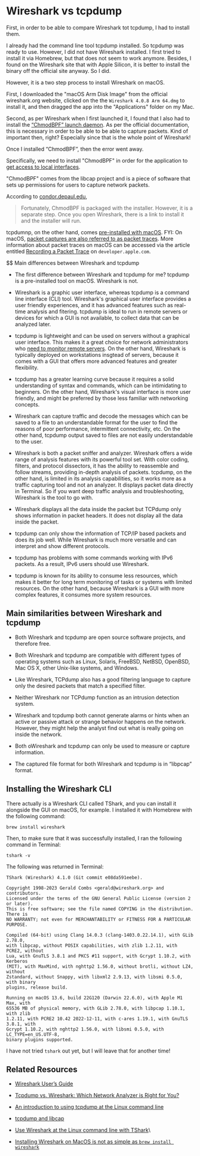 # Wireshark vs tcpdump

First, in order to be able to compare Wireshark tot tcpdump, I had to install them.

I already had the command line tool tcpdump installed. So tcpdump was ready to use. However, I did not have Wireshark installed. I first tried to install it via Homebrew, but that does not seem to work anymore. Besides, I found on the Wireshark site that with Apple Silicon, it is better to install the binary off the official site anyway. So I did.

However, it is a two step process to install Wireshark on macOS.

First, I downloaded the "macOS Arm Disk Image" from the official wireshark.org website, clicked on the the `Wireshark 4.0.8 Arm 64.dmg` to install it, and then dragged the app into the "Applications" folder on my Mac.

Second, as per Wireshark when I first launched it, I found that I also had to install the [“ChmodBPF” launch daemon](https://www.wireshark.org/docs/wsug_html_chunked/ChBuildInstallOSXInstall.html). As per the official documentation, this is necessary in order to be able to be able to capture packets. Kind of important then, right? Especially since that is the whole point of Wireshark!

Once I installed “ChmodBPF”, then the error went away.

Specifically, we need to install "ChmodBPF" in order for the application to [get access to local interfaces](https://condor.depaul.edu/~elliott/435/hw/wireshark/WireSharkTips.html). 

"ChmodBPF" comes from the libcap project and is a piece of software that sets up permissions for users to capture network packets.

According to [condor.depaul.edu](https://condor.depaul.edu/~elliott/435/hw/wireshark/WireSharkTips.html),

>Fortunately, ChmodBPF is packaged with the installer. However, it is a separate step. Once you open Wireshark, there is a link to install it and the installer will run.

tcpdumnp, on the other hand, comes [pre-installed with macOS](https://developer.apple.com/documentation/network/recording_a_packet_trace). FYI: On macOS, [packet captures are also referred to as packet traces](https://success.trendmicro.com/dcx/s/solution/TP000085625-What-is-the-difference-between-a-Packet-Trace-and-a-Packet-Capture?language=en_US&sfdcIFrameOrigin=null). More information about packet traces on macOS can be accessed via the article entitled [Recording a Packet Trace](https://developer.apple.com/documentation/network/recording_a_packet_trace) on `developer.apple.com`.

$$ Main differences between Wireshark and tcpdump

- The first difference between Wireshark and tcpdump for me? tcpdump is a pre-installed tool on macOS. Wireshark is not.

- Wireshark is a graphic user interface, whereas tcpdump is a command line interface (CLI) tool. Wireshark's graphical user interface provides a user friendly experiences, and it has advanced features such as real-time analysis and fitering. tcpdump is ideal to run in remote servers or devices for which a GUI is not available, to collect data that can be analyzed later.

- tcpdump is lightweight and can be used on servers without a graphical user interface. This makes it a great choice for network administrators who [need to monitor remote servers](https://skillsstreet.com/mainframe-vs-server/). On the other hand, Wireshark is typically deployed on workstations insgtead of servers, because it comes with a GUI that offers more advanced features and greater flexibility.

- tcpdump has a greater learning curve because it requires a solid understanding of syntax and commands, which can be intimidating to beginners. On the other hand, Wireshark's visual interface is more user friendly, and might be preferred by those less familiar with networking concepts.

- Wireshark can capture traffic and decode the messages which can be saved to a file to an understandable format for the user to find the reasons of poor performance, intermittent connectivity, etc. On the other hand, tcpdump output saved to files are not easily understandable to the user.

- Wireshark is both a packet sniffer and analyzer. Wireshark offers a wide range of analysis features with its powerful tool set. With color coding, filters, and protocol dissectors, it has the ability to reassemble and follow streams, providing in-depth analysis of packets. tcpdump, on the other hand, is limited in its analysis capabilities, so it works more as a traffic capturing tool and not an analyzer. It displays packet data directly in Terminal. So if you want deep traffic analysis and troubleshooting, Wireshark is the tool to go with.

- Wireshark displays all the data inside the packet but TCPdump only shows information in packet headers. It does not display all the data inside the packet.

- tcpdump can only show the information of TCP/IP based packets and does its job well. While Wireshark is much more versatile and can interpret and show different protocols.

- tcpdump has problems with some commands working with IPv6 packets. As a result, IPv6 users should use Wireshark.

- tcpdump is known for its ability to consume less resources, which makes it better for long term monitoring of tasks or systems with limited resources. On the other hand, because Wireshark is a GUI with more complex features, it consumes more system resources.

## Main similarities between Wireshark and tcpdump

- Both Wireshark and tcpdump are open source software projects, and therefore free.

- Both Wireshark and tcpdump are compatible with different types of operating systems such as Linux, Solaris, FreeBSD, NetBSD, OpenBSD, Mac OS X, other Unix-like systems, and Windows.

- Like Wireshark, TCPdump also has a good filtering language to capture only the desired packets that match a specified filter.

- Neither Wireshark nor TCPdump function as an intrusion detection system.

- Wireshark and tcpdump both cannot generate alarms or hints when an active or passive attack or strange behavior happens on the network. However, they might help the analyst find out what is really going on inside the network.

- Both oWireshark and tcpdump can only be used to measure or capture information.

- The captured file format for both Wireshark and tcpdump is in “libpcap” format.

## Installing the Wireshark CLI

There actually is a Wireshark CLI called TShark, and you can install it alongside the GUI on macOS, for example. I installed it with Homebrew with the following command:

```shell
brew install wireshark
```

Then, to make sure that it was successfully installed, I ran the following command in Terminal:

```shell
tshark -v
```

The following was returned in Terminal:

```shell
TShark (Wireshark) 4.1.0 (Git commit e08da591eebe).

Copyright 1998-2023 Gerald Combs <gerald@wireshark.org> and contributors.
Licensed under the terms of the GNU General Public License (version 2 or later).
This is free software; see the file named COPYING in the distribution. There is
NO WARRANTY; not even for MERCHANTABILITY or FITNESS FOR A PARTICULAR PURPOSE.

Compiled (64-bit) using Clang 14.0.3 (clang-1403.0.22.14.1), with GLib 2.78.0,
with libpcap, without POSIX capabilities, with zlib 1.2.11, with PCRE2, without
Lua, with GnuTLS 3.8.1 and PKCS #11 support, with Gcrypt 1.10.2, with Kerberos
(MIT), with MaxMind, with nghttp2 1.56.0, without brotli, without LZ4, without
Zstandard, without Snappy, with libxml2 2.9.13, with libsmi 0.5.0, with binary
plugins, release build.

Running on macOS 13.6, build 22G120 (Darwin 22.6.0), with Apple M1 Max, with
65536 MB of physical memory, with GLib 2.78.0, with libpcap 1.10.1, with zlib
1.2.11, with PCRE2 10.42 2022-12-11, with c-ares 1.19.1, with GnuTLS 3.8.1, with
Gcrypt 1.10.2, with nghttp2 1.56.0, with libsmi 0.5.0, with LC_TYPE=en_US.UTF-8,
binary plugins supported.
```

I have not tried `tshark` out yet, but I will leave that for another time!

## Related Resources

- [Wireshark User’s Guide](https://www.wireshark.org/docs/wsug_html/)

- [Tcpdump vs. Wireshark: Which Network Analyzer is Right for You?](https://skillsstreet.com/tcpdump-vs-wireshark/)

- [An introduction to using tcpdump at the Linux command line](https://opensource.com/article/18/10/introduction-tcpdump)

- [tcpdump and libcap](https://www.tcpdump.org/index.html#documentation)

- [Use Wireshark at the Linux command line with TShark](https://opensource.com/article/20/1/wireshark-linux-tshark)\

- [Installing Wireshark on MacOS is not as simple as `brew install wireshark`](https://wiert.me/2022/03/16/installing-wireshark-on-macos-is-not-as-simple-as-brew-install-wireshark/)